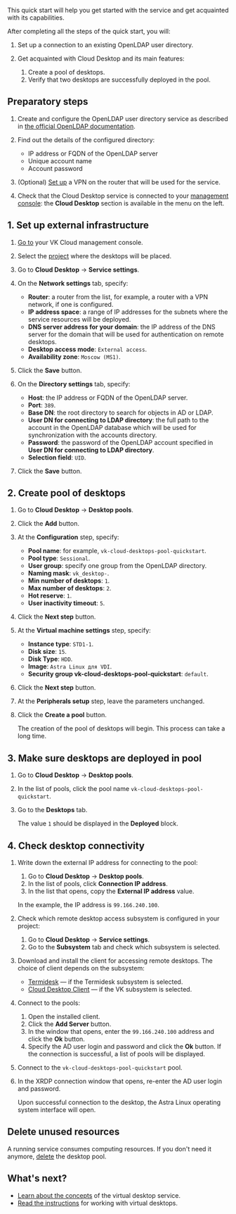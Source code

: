 This quick start will help you get started with the service and get acquainted with its capabilities.

After completing all the steps of the quick start, you will:

1. Set up a connection to an existing OpenLDAP user directory.
1. Get acquainted with Cloud Desktop and its main features:

    1. Create a pool of desktops.
    1. Verify that two desktops are successfully deployed in the pool.

## Preparatory steps

1. Create and configure the OpenLDAP user directory service as described in [the official OpenLDAP documentation](https://www.openldap.org/devel/admin/guide.htm#A%20Quick-Start%20Guide).
1. Find out the details of the configured directory:

   - IP address or FQDN of the OpenLDAP server
   - Unique account name
   - Account password

1. (Optional) [Set up](/en/networks/vnet/how-to-guides/vpn-tunnel) a VPN on the router that will be used for the service.
1. Check that the Cloud Desktop service is connected to your [management console](https://msk.cloud.vk.com/app/en): the **Cloud Desktop** section is available in the menu on the left.

## 1. Set up external infrastructure

1. [Go to](https://msk.cloud.vk.com/app/en) your VK Cloud management console.
1. Select the [project](/en/tools-for-using-services/account/concepts/projects) where the desktops will be placed.
1. Go to **Cloud Desktop** → **Service settings**.
1. On the **Network settings** tab, specify:

    - **Router**: a router from the list, for example, a router with a VPN network, if one is configured.
    - **IP address space**: a range of IP addresses for the subnets where the service resources will be deployed.
    - **DNS server address for your domain**: the IP address of the DNS server for the domain that will be used for authentication on remote desktops.
    - **Desktop access mode**: `External access`.
    - **Availability zone**: `Moscow (MS1)`.

1. Click the **Save** button.
1. On the **Directory settings** tab, specify:

    - **Host**: the IP address or FQDN of the OpenLDAP server.
    - **Port**: `389`.
    - **Base DN**: the root directory to search for objects in AD or LDAP.
    - **User DN for connecting to LDAP directory**: the full path to the account in the OpenLDAP database which will be used for synchronization with the accounts directory.
    - **Password**: the password of the OpenLDAP account specified in **User DN for connecting to LDAP directory**.
    - **Selection field**: `UID`.

1. Click the **Save** button.

## 2. Create pool of desktops

1. Go to **Cloud Desktop** → **Desktop pools**.
1. Click the **Add** button.
1. At the **Configuration** step, specify:

    - **Pool name**: for example, `vk-cloud-desktops-pool-quickstart`.
    - **Pool type**: `Sessional`.
    - **User group**: specify one group from the OpenLDAP directory.
    - **Naming mask**: `vk_desktop-`.
    - **Min number of desktops**: `1`.
    - **Max number of desktops**: `2`.
    - **Hot reserve**: `1`.
    - **User inactivity timeout**: `5`.

1. Click the **Next step** button.
1. At the **Virtual machine settings** step, specify:

    - **Instance type**: `STD1-1`.
    - **Disk size**: `15`.
    - **Disk Type**: `HDD`.
    - **Image**: `Astra Linux для VDI`.
    - **Security group vk-cloud-desktops-pool-quickstart**: `default`.

1. Click the **Next step** button.
1. At the **Peripherals setup** step, leave the parameters unchanged.
1. Click the **Create a pool** button.

   The creation of the pool of desktops will begin. This process can take a long time.

## 3. Make sure desktops are deployed in pool

1. Go to **Cloud Desktop** → **Desktop pools**.
1. In the list of pools, click the pool name `vk-cloud-desktops-pool-quickstart`.
1. Go to the **Desktops** tab.

   The value `1` should be displayed in the **Deployed** block.

## 4. Check desktop connectivity

1. Write down the external IP address for connecting to the pool:

    1. Go to **Cloud Desktop** → **Desktop pools**.
    1. In the list of pools, click **Connection IP address**.
    1. In the list that opens, copy the **External IP address** value.

    In the example, the IP address is `99.166.240.100`.
1. Check which remote desktop access subsystem is configured in your project:

   1. Go to **Cloud Desktop** → **Service settings**.
   1. Go to the **Subsystem** tab and check which subsystem is selected.

1. Download and install the client for accessing remote desktops. The choice of client depends on the subsystem:

   - [Termidesk](/ru/computing/cloud-desktops/service-management/assets/Termidesk_user_guide_v_1_0.pdf "download") — if the Termidesk subsystem is selected.
   - [Cloud Desktop Client](/ru/computing/cloud-desktops/service-management/assets/Cloud_Desktop_user_guide_v_1_0.pdf "download") — if the VK subsystem is selected.

1. Connect to the pools:

   1. Open the installed client.
   1. Click the **Add Server** button.
   1. In the window that opens, enter the `99.166.240.100` address and click the **Ok** button.
   1. Specify the AD user login and password and click the **Ok** button. If the connection is successful, a list of pools will be displayed.

1. Connect to the `vk-cloud-desktops-pool-quickstart` pool.
1. In the XRDP connection window that opens, re-enter the AD user login and password.

   Upon successful connection to the desktop, the Astra Linux operating system interface will open.

## Delete unused resources

A running service consumes computing resources. If you don't need it anymore, [delete](../service-management/desktops-pool/manage#delete_pool) the desktop pool.

## What's next?

- [Learn about the concepts](../concepts) of the virtual desktop service.
- [Read the instructions](../service-management/manage-desktops) for working with virtual desktops.

